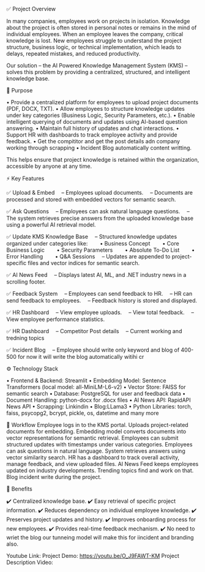 ✅ Project Overview

In many companies, employees work on projects in isolation. Knowledge about the project is often stored in personal notes or remains in the mind of individual employees.
When an employee leaves the company, critical knowledge is lost. New employees struggle to understand the project structure, business logic, or technical implementation, which leads to delays, repeated mistakes, and reduced productivity.

Our solution – the AI Powered Knowledge Management System (KMS) – solves this problem by providing a centralized, structured, and intelligent knowledge base.

🎯 Purpose

• Provide a centralized platform for employees to upload project documents (PDF, DOCX, TXT).
• Allow employees to structure knowledge updates under key categories (Business Logic, Security Parameters, etc.).
• Enable intelligent querying of documents and updates using AI-based question answering.
• Maintain full history of updates and chat interactions.
• Support HR with dashboards to track employee activity and provide feedback.
• Get the compititor and get the post details adn company working through scrapping
• Incident Blog automatically content writting.



This helps ensure that project knowledge is retained within the organization, accessible by anyone at any time.

⚡ Key Features

✅ Upload & Embed
 – Employees upload documents.
 – Documents are processed and stored with embedded vectors for semantic search.

✅ Ask Questions
 – Employees can ask natural language questions.
 – The system retrieves precise answers from the uploaded knowledge base using a powerful AI retrieval model.

✅ Update KMS Knowledge Base
 – Structured knowledge updates organized under categories like:
  • Business Concept
  • Core Business Logic
  • Security Parameters
  • Absolute To-Do List
  • Error Handling
  • Q&A Sessions
 – Updates are appended to project-specific files and vector indices for semantic search.

✅ AI News Feed
 – Displays latest AI, ML, and .NET industry news in a scrolling footer.

✅ Feedback System
 – Employees can send feedback to HR.
 – HR can send feedback to employees.
 – Feedback history is stored and displayed.

✅ HR Dashboard
 – View employee uploads.
 – View total feedback.
 – View employee performance statistics.

✅ HR Dashboard
 – Competitor Post details
 – Current working and tredning topics

 ✅ Incident Blog
 – Employee should write only keyword and blog of 400-500 for now it will write the blog automatically witihi cr
 
⚙️ Technology Stack

• Frontend & Backend: Streamlit
• Embedding Model: Sentence Transformers (local model: all-MiniLM-L6-v2)
• Vector Store: FAISS for semantic search
• Database: PostgreSQL for user and feedback data
• Document Handling: python-docx for .docx files
• AI News API: RapidAPI News API
• Scrapping: Linkindin
• Blog:LLama3
• Python Libraries: torch, faiss, psycopg2, bcrypt, pickle, os, datetime and many more

🚀 Workflow
Employee logs in to the KMS portal.
Uploads project-related documents for embedding.
Embedding model converts documents into vector representations for semantic retrieval.
Employees can submit structured updates with timestamps under various categories.
Employees can ask questions in natural language. System retrieves answers using vector similarity search.
HR has a dashboard to track overall activity, manage feedback, and view uploaded files.
AI News Feed keeps employees updated on industry developments.
Trending topics find and work on that.
Blog incident write during the project.

🎯 Benefits

✔️ Centralized knowledge base.
✔️ Easy retrieval of specific project information.
✔️ Reduces dependency on individual employee knowledge.
✔️ Preserves project updates and history.
✔️ Improves onboarding process for new employees.
✔️ Provides real-time feedback mechanism.
✔️ No need to wriet the blog our tunneing model will make this for iincident and branding also.


Youtube Link: 
Project Demo: https://youtu.be/O_J9FAWT-KM
Project Description Video:

